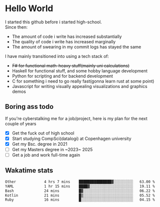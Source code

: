 # Hello World

I started this github before i started high-school.  
Since then:
- The amount of code i write has increased substantially
- The quality of code i write has increased marginally
- The amount of swearing in my commit logs has stayed the same

I have mainly transitioned into using a tech stack of:
- ~~F# for functional math-heavy stuff(mainly uni calculations)~~
- Haskell for functional stuff, and some hobby language development
- Python for scripting and for backend development
- C for something i need to go really fast(gonna learn rust at some point)
- Javascript for writing visually appealing visualizations and graphics demos

## Boring ass todo
If you're cyberstalking me for a job/project, here is my plan for the next couple of years
- [x] Get the fuck out of high school
- [x] Start studying CompSci(datalogi) at Copenhagen university
- [x] Get my Bsc. degree in 2021
- [ ] Get my Masters degree in ~2023~ 2025
- [ ] Get a job and work full-time again

## Wakatime stats
<!--START_SECTION:waka-->

```txt
Other             4 hrs 7 mins    ███████████████▓░░░░░░░░░   63.00 %
YAML              1 hr 15 mins    ████▓░░░░░░░░░░░░░░░░░░░░   19.11 %
Bash              24 mins         █▓░░░░░░░░░░░░░░░░░░░░░░░   06.22 %
Kotlin            21 mins         █▒░░░░░░░░░░░░░░░░░░░░░░░   05.52 %
Ruby              16 mins         █░░░░░░░░░░░░░░░░░░░░░░░░   04.15 %
```

<!--END_SECTION:waka-->
